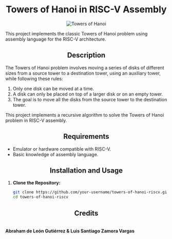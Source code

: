 <h1 align="center">Towers of Hanoi in RISC-V Assembly</h1>

<p align="center">
  <img src="https://upload.wikimedia.org/wikipedia/commons/thumb/8/8d/Iterative_algorithm_solving_a_6_disks_Tower_of_Hanoi.gif/220px-Iterative_algorithm_solving_a_6_disks_Tower_of_Hanoi.gif" alt="Towers of Hanoi"/>
</p>

This project implements the classic Towers of Hanoi problem using assembly language for the RISC-V architecture.

<h2 align="center">Description</h2>

The Towers of Hanoi problem involves moving a series of disks of different sizes from a source tower to a destination tower, using an auxiliary tower, while following these rules:

1. Only one disk can be moved at a time.
2. A disk can only be placed on top of a larger disk or on an empty tower.
3. The goal is to move all the disks from the source tower to the destination tower.

This project implements a recursive algorithm to solve the Towers of Hanoi problem in RISC-V assembly.

<h2 align="center">Requirements</h2>

- Emulator or hardware compatible with RISC-V.
- Basic knowledge of assembly language.

<h2 align="center">Installation and Usage</h2>

1. **Clone the Repository:**
   ```sh
   git clone https://github.com/your-username/towers-of-hanoi-riscv.git
   cd towers-of-hanoi-riscv

<h2 align="center">Credits</h2>

<br>
<strong align="center">Abraham de León Gutiérrez & Luis Santiago Zamora Vargas</strong>
<br>
